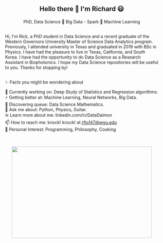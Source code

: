 <h2> <p align="center"> Hello there 👋 I'm Richard 😃 </h2>
   
<p align="center"> 
  PhD, Data Science 🌱 Big Data - Spark 🌱 Machine Learning
</p>

<br>
Hi, I'm Rick, a PhD student in Data Science and a recent graduate of the Western Governors University Master of Science Data Analytics program.
Previously, I attended university in Texas and graduated in 2019 with BSc in Physics.
I have had the pleasure to live in Texas, California, and South Korea.
I have had the opportunity to do Data Science as a Research Assistant in Biophotonics.
I hope my Data Science repositories will be useful to you.
Thanks for stopping by! <br><br>


✨ Facts you might be wondering about <br>

🔭 Currently working on: Deep Study of Statistics and Regression algorithms. <br> 
⚡ Getting better at: Machine Learning, Neural Networks, Big Data. <br>
🌱 Discovering queue: Data Science Mathematics. <br>
💬 Ask me about: Python, Physics, Guitar. <br>
☕ Learn more about me: linkedin.com/in/DataDaimon<br>
📫 How to reach me: knock! knock! at rflo147@wgu.edu <br>
💜 Personal Interest: Programming, Philosophy, Cooking <br><br><br>

<p align="center">
  <img width="460" height="300" src="http://www.fillmurray.com/460/300">
</p><br><br>

<!--
**RickOrTreat/RickOrTreat** is a ✨ _special_ ✨ repository because its `README.md` (this file) appears on your GitHub profile.

Here are some ideas to get you started:

- 🔭 I’m currently working on ...
- 🌱 I’m currently learning ...
- 👯 I’m looking to collaborate on ...
- 🤔 I’m looking for help with ...
- 💬 Ask me about ...
- 📫 How to reach me: ...
- 😄 Pronouns: ...
- ⚡ Fun fact: ...
-->
